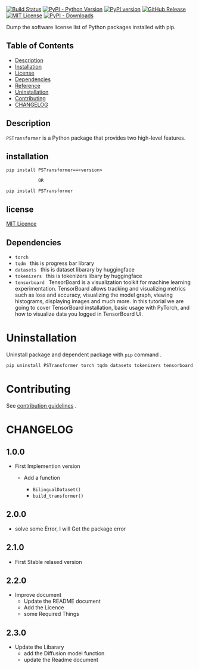 
[![Build Status](https://github.com/raimon49/pip-licenses/workflows/Python%20package/badge.svg)](https://github.com/ProgramerSalar/PSTransformer) [![PyPI - Python Version](https://img.shields.io/pypi/pyversions/pip-licenses.svg)](https://www.python.org/downloads/) [![PyPI version](https://badge.fury.io/py/pip-licenses.svg)](https://pypi.org/project/PSTransformer/) [![GitHub Release](https://img.shields.io/github/release/raimon49/pip-licenses.svg)](https://pypi.org/project/PSTransformer/#history)  [![MIT License](http://img.shields.io/badge/license-MIT-green.svg)](https://github.com/ProgramerSalar/PSTransformer/blob/master/LICENSE) [![PyPI - Downloads](https://img.shields.io/pypi/dm/pip-licenses)]()


Dump the software license list of Python packages installed with pip.

## Table of Contents

* [Description](#description)
* [Installation](#installation)
* [License](#license)
* [Dependencies](#Dependencies)
* [Reference](https://github.com/ProgramerSalar/PSTransformer/blob/master/Readme_File/REFERENCE.md)
* [Uninstallation](#uninstallation)
* [Contributing](#contributing)
* [CHANGELOG](#CHANGELOG)



## Description

`PSTransformer` is a Python package that provides two high-level features.


## installation
```
pip install PSTransformer==<version>

            OR

pip install PSTransformer
```






## license 
[MIT Licence](https://github.com/ProgramerSalar/PSTransformer/blob/master/LICENSE)

## Dependencies 
- ```torch``` 
- ```tqdm ``` this is progress bar library
- ```datasets ```  this is dataset libarary by huggingface
- ```tokenizers ```  this is tokenizers libary by huggingface
- ```tensorboard ```  TensorBoard is a visualization toolkit for machine learning experimentation. TensorBoard allows tracking and visualizing metrics such as loss and accuracy, visualizing the model graph, viewing histograms, displaying images and much more. In this tutorial we are going to cover TensorBoard installation, basic usage with PyTorch, and how to visualize data you logged in TensorBoard UI.


# Uninstallation
Uninstall package and dependent package with ```pip``` command .
```
pip uninstall PSTransformer torch tqdm datasets tokenizers tensorboard
```

# Contributing 
See [contribution guidelines](https://github.com/ProgramerSalar/PSTransformer/blob/master/CONTRIBUTING.md) .


# CHANGELOG

## 1.0.0

- First Implemention version
    - Add a function 

        - ```BilingualDataset()```
        - ```build_transformer()```


## 2.0.0
- solve some Error, I will Get the package error 

## 2.1.0 
- First Stable relased version

   

## 2.2.0
- Improve document
    - Update the README document
    - Add the Licence 
    - some Required Things 


## 2.3.0 
- Update the Libarary 
    - add the Diffusion model function 
    - update the Readme document


    


